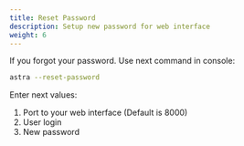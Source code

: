 ```yaml
---
title: Reset Password
description: Setup new password for web interface
weight: 6
---
```


If you forgot your password. Use next command in console:

```sh
astra --reset-password
```

Enter next values:

1. Port to your web interface (Default is 8000)
2. User login
3. New password
